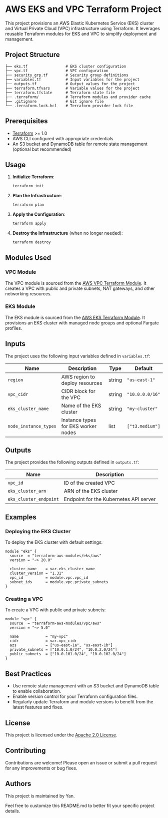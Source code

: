 # AWS EKS and VPC Terraform Project

This project provisions an AWS Elastic Kubernetes Service (EKS) cluster and Virtual Private Cloud (VPC) infrastructure using Terraform. It leverages reusable Terraform modules for EKS and VPC to simplify deployment and management.

## Project Structure

```table
├── eks.tf                 # EKS cluster configuration
├── vpc.tf                 # VPC configuration
├── security_grp.tf        # Security group definitions
├── variables.tf           # Input variables for the project
├── outputs.tf             # Output values for the project
├── terraform.tfvars       # Variable values for the project
├── terraform.tfstate      # Terraform state file
├── .terraform/            # Terraform modules and provider cache
├── .gitignore             # Git ignore file
└── .terraform.lock.hcl    # Terraform provider lock file
```

## Prerequisites

- [Terraform](https://www.terraform.io/downloads.html) >= 1.0
- AWS CLI configured with appropriate credentials
- An S3 bucket and DynamoDB table for remote state management (optional but recommended)

## Usage

1. **Initialize Terraform**:
   ```bash
   terraform init
   ```

2. **Plan the Infrastructure**:
   ```bash
   terraform plan
   ```

3. **Apply the Configuration**:
   ```bash
   terraform apply
   ```

4. **Destroy the Infrastructure** (when no longer needed):
   ```bash
   terraform destroy
   ```

## Modules Used

### VPC Module
The VPC module is sourced from the [AWS VPC Terraform Module](https://github.com/terraform-aws-modules/terraform-aws-vpc). It creates a VPC with public and private subnets, NAT gateways, and other networking resources.

### EKS Module
The EKS module is sourced from the [AWS EKS Terraform Module](https://github.com/terraform-aws-modules/terraform-aws-eks). It provisions an EKS cluster with managed node groups and optional Fargate profiles.

## Inputs

The project uses the following input variables defined in `variables.tf`:

| Name                  | Description                                | Type   | Default       |
|-----------------------|--------------------------------------------|--------|---------------|
| `region`              | AWS region to deploy resources            | string | `"us-east-1"` |
| `vpc_cidr`            | CIDR block for the VPC                    | string | `"10.0.0.0/16"` |
| `eks_cluster_name`    | Name of the EKS cluster                   | string | `"my-cluster"` |
| `node_instance_types` | Instance types for EKS worker nodes       | list   | `["t3.medium"]` |

## Outputs

The project provides the following outputs defined in `outputs.tf`:

| Name                  | Description                                |
|-----------------------|--------------------------------------------|
| `vpc_id`              | ID of the created VPC                     |
| `eks_cluster_arn`     | ARN of the EKS cluster                    |
| `eks_cluster_endpoint`| Endpoint for the Kubernetes API server    |

## Examples

### Deploying the EKS Cluster
To deploy the EKS cluster with default settings:
```hcl
module "eks" {
  source  = "terraform-aws-modules/eks/aws"
  version = "~> 20.0"

  cluster_name    = var.eks_cluster_name
  cluster_version = "1.31"
  vpc_id          = module.vpc.vpc_id
  subnet_ids      = module.vpc.private_subnets
}
```

### Creating a VPC
To create a VPC with public and private subnets:
```hcl
module "vpc" {
  source  = "terraform-aws-modules/vpc/aws"
  version = "~> 5.0"

  name            = "my-vpc"
  cidr            = var.vpc_cidr
  azs             = ["us-east-1a", "us-east-1b"]
  private_subnets = ["10.0.1.0/24", "10.0.2.0/24"]
  public_subnets  = ["10.0.101.0/24", "10.0.102.0/24"]
}
```

## Best Practices

- Use remote state management with an S3 bucket and DynamoDB table to enable collaboration.
- Enable version control for your Terraform configuration files.
- Regularly update Terraform and module versions to benefit from the latest features and fixes.

## License

This project is licensed under the [Apache 2.0 License](LICENSE).

## Contributing

Contributions are welcome! Please open an issue or submit a pull request for any improvements or bug fixes.

## Authors

This project is maintained by Yan.

Feel free to customize this README.md to better fit your specific project details.